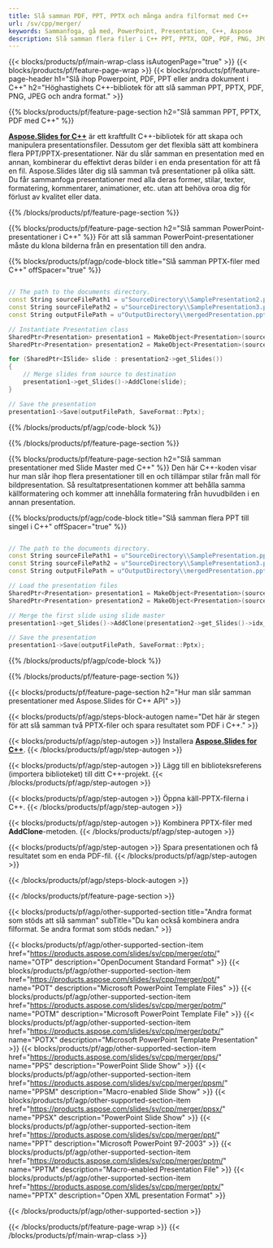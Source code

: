 ```yaml
---
title: Slå samman PDF, PPT, PPTX och många andra filformat med C++
url: /sv/cpp/merger/
keywords: Sammanfoga, gå med, PowerPoint, Presentation, C++, Aspose
description: Slå samman flera filer i C++ PPT, PPTX, ODP, PDF, PNG, JPG och många fler.
---
```


{{< blocks/products/pf/main-wrap-class isAutogenPage="true" >}}
{{< blocks/products/pf/feature-page-wrap >}}
{{< blocks/products/pf/feature-page-header h1="Slå ihop Powerpoint, PDF, PPT eller andra dokument i C++" h2="Höghastighets C++-bibliotek för att slå samman PPT, PPTX, PDF, PNG, JPEG och andra format." >}}

{{% blocks/products/pf/feature-page-section h2="Slå samman PPT, PPTX, PDF med C++" %}}

[**Aspose.Slides for C++**](https://products.aspose.com/slides/sv/cpp/) är ett kraftfullt C++-bibliotek för att skapa och manipulera presentationsfiler. Dessutom ger det flexibla sätt att kombinera flera PPT/PPTX-presentationer. När du slår samman en presentation med en annan, kombinerar du effektivt deras bilder i en enda presentation för att få en fil. Aspose.Slides låter dig slå samman två presentationer på olika sätt. Du får sammanfoga presentationer med alla deras former, stilar, texter, formatering, kommentarer, animationer, etc. utan att behöva oroa dig för förlust av kvalitet eller data.

{{% /blocks/products/pf/feature-page-section %}}

{{% blocks/products/pf/feature-page-section  h2="Slå samman PowerPoint-presentationer i C++" %}}
För att slå samman PowerPoint-presentationer måste du klona bilderna från en presentation till den andra.

{{% blocks/products/pf/agp/code-block title="Slå samman PPTX-filer med C++" offSpacer="true" %}}

```cpp

// The path to the documents directory.
const String sourceFilePath1 = u"SourceDirectory\\SamplePresentation2.pptx";
const String sourceFilePath2 = u"SourceDirectory\\SamplePresentation3.pptx";
const String outputFilePath = u"OutputDirectory\\mergedPresentation.pptx";

// Instantiate Presentation class
SharedPtr<Presentation> presentation1 = MakeObject<Presentation>(sourceFilePath1);
SharedPtr<Presentation> presentation2 = MakeObject<Presentation>(sourceFilePath2);

for (SharedPtr<ISlide> slide : presentation2->get_Slides())
{
	// Merge slides from source to destination 
	presentation1->get_Slides()->AddClone(slide);
}

// Save the presentation
presentation1->Save(outputFilePath, SaveFormat::Pptx);
```


{{% /blocks/products/pf/agp/code-block %}}

{{% /blocks/products/pf/feature-page-section %}}

{{% blocks/products/pf/feature-page-section  h2="Slå samman presentationer med Slide Master med C++" %}}
Den här C++-koden visar hur man slår ihop flera presentationer till en och tillämpar stilar från mall för bildpresentation. Så resultatpresentationen kommer att behålla samma källformatering och kommer att innehålla formatering från huvudbilden i en annan presentation.

{{% blocks/products/pf/agp/code-block title="Slå samman flera PPT till singel i C++" offSpacer="true" %}}

``` cpp

// The path to the documents directory.
const String sourceFilePath1 = u"SourceDirectory\\SamplePresentation.pptx";
const String sourceFilePath2 = u"SourceDirectory\\SamplePresentation3.pptx";
const String outputFilePath = u"OutputDirectory\\mergedPresentation.pptx";

// Load the presentation files
SharedPtr<Presentation> presentation1 = MakeObject<Presentation>(sourceFilePath1);
SharedPtr<Presentation> presentation2 = MakeObject<Presentation>(sourceFilePath2);

// Merge the first slide using slide master
presentation1->get_Slides()->AddClone(presentation2->get_Slides()->idx_get(0), presentation1->get_Masters()->idx_get(0), true);

// Save the presentation
presentation1->Save(outputFilePath, SaveFormat::Pptx);
```

{{% /blocks/products/pf/agp/code-block %}}

{{% /blocks/products/pf/feature-page-section %}}

{{< blocks/products/pf/feature-page-section  h2="Hur man slår samman presentationer med Aspose.Slides för C++ API" >}}

{{< blocks/products/pf/agp/steps-block-autogen name="Det här är stegen för att slå samman två PPTX-filer och spara resultatet som PDF i C++." >}}

{{< blocks/products/pf/agp/step-autogen >}}
Installera [**Aspose.Slides for C++**](https://docs.aspose.com/slides/cpp/installation/). 
{{< /blocks/products/pf/agp/step-autogen >}}

{{< blocks/products/pf/agp/step-autogen >}}
Lägg till en biblioteksreferens (importera biblioteket) till ditt C++-projekt.
{{< /blocks/products/pf/agp/step-autogen >}}

{{< blocks/products/pf/agp/step-autogen >}}
Öppna käll-PPTX-filerna i C++.
{{< /blocks/products/pf/agp/step-autogen >}}

{{< blocks/products/pf/agp/step-autogen >}}
Kombinera PPTX-filer med **AddClone**-metoden.
{{< /blocks/products/pf/agp/step-autogen >}}

{{< blocks/products/pf/agp/step-autogen >}}
Spara presentationen och få resultatet som en enda PDF-fil.
{{< /blocks/products/pf/agp/step-autogen >}}

{{< /blocks/products/pf/agp/steps-block-autogen >}}

{{< /blocks/products/pf/feature-page-section >}}

{{< blocks/products/pf/agp/other-supported-section title="Andra format som stöds att slå samman" subTitle="Du kan också kombinera andra filformat. Se andra format som stöds nedan." >}}

{{< blocks/products/pf/agp/other-supported-section-item href="https://products.aspose.com/slides/sv/cpp/merger/otp/" name="OTP" description="OpenDocument Standard Format" >}}
{{< blocks/products/pf/agp/other-supported-section-item href="https://products.aspose.com/slides/sv/cpp/merger/pot/" name="POT" description="Microsoft PowerPoint Template Files" >}}
{{< blocks/products/pf/agp/other-supported-section-item href="https://products.aspose.com/slides/sv/cpp/merger/potm/" name="POTM" description="Microsoft PowerPoint Template File" >}}
{{< blocks/products/pf/agp/other-supported-section-item href="https://products.aspose.com/slides/sv/cpp/merger/potx/" name="POTX" description="Microsoft PowerPoint Template Presentation" >}}
{{< blocks/products/pf/agp/other-supported-section-item href="https://products.aspose.com/slides/sv/cpp/merger/pps/" name="PPS" description="PowerPoint Slide Show" >}}
{{< blocks/products/pf/agp/other-supported-section-item href="https://products.aspose.com/slides/sv/cpp/merger/ppsm/" name="PPSM" description="Macro-enabled Slide Show" >}}
{{< blocks/products/pf/agp/other-supported-section-item href="https://products.aspose.com/slides/sv/cpp/merger/ppsx/" name="PPSX" description="PowerPoint Slide Show" >}}
{{< blocks/products/pf/agp/other-supported-section-item href="https://products.aspose.com/slides/sv/cpp/merger/ppt/" name="PPT" description="Microsoft PowerPoint 97-2003" >}}
{{< blocks/products/pf/agp/other-supported-section-item href="https://products.aspose.com/slides/sv/cpp/merger/pptm/" name="PPTM" description="Macro-enabled Presentation File" >}}
{{< blocks/products/pf/agp/other-supported-section-item href="https://products.aspose.com/slides/sv/cpp/merger/pptx/" name="PPTX" description="Open XML presentation Format" >}}

{{< /blocks/products/pf/agp/other-supported-section >}}

{{< /blocks/products/pf/feature-page-wrap >}}
{{< /blocks/products/pf/main-wrap-class >}}